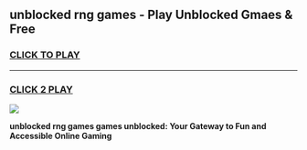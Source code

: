 
## unblocked rng games - Play Unblocked Gmaes & Free
<h3>
<a href="https://news.freeplayer.one?title=unblocked_rng_games&ref=23F">CLICK TO PLAY</a></h3>
<hr>

<h3>
<a href="https://news.freeplayer.one?title=unblocked_rng_games&ref=23F">CLICK 2 PLAY</a>
  
</h3>

<a href="https://news.freeplayer.one?title=unblocked_rng_games&ref=23F/"><img src="https://clearcache.store/games.png"></a>


**unblocked rng games games unblocked: Your Gateway to Fun and Accessible Online Gaming**

